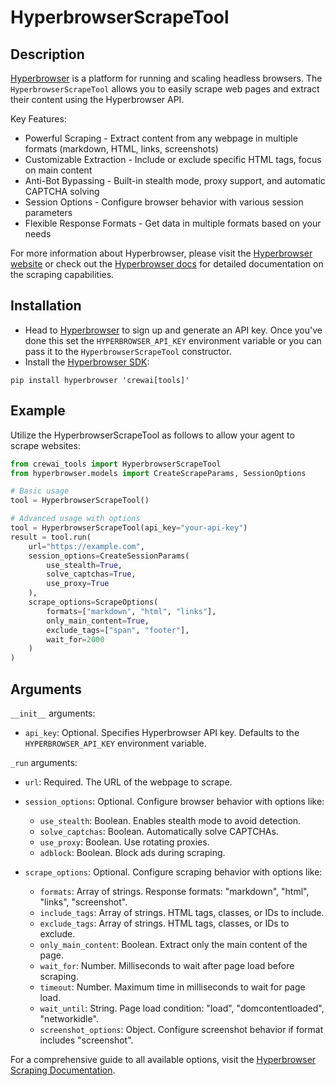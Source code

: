 # HyperbrowserScrapeTool

## Description

[Hyperbrowser](https://hyperbrowser.ai) is a platform for running and scaling headless browsers. The `HyperbrowserScrapeTool` allows you to easily scrape web pages and extract their content using the Hyperbrowser API.

Key Features:
- Powerful Scraping - Extract content from any webpage in multiple formats (markdown, HTML, links, screenshots)
- Customizable Extraction - Include or exclude specific HTML tags, focus on main content
- Anti-Bot Bypassing - Built-in stealth mode, proxy support, and automatic CAPTCHA solving
- Session Options - Configure browser behavior with various session parameters
- Flexible Response Formats - Get data in multiple formats based on your needs

For more information about Hyperbrowser, please visit the [Hyperbrowser website](https://hyperbrowser.ai) or check out the [Hyperbrowser docs](https://docs.hyperbrowser.ai/guides/scraping) for detailed documentation on the scraping capabilities.

## Installation

- Head to [Hyperbrowser](https://app.hyperbrowser.ai/) to sign up and generate an API key. Once you've done this set the `HYPERBROWSER_API_KEY` environment variable or you can pass it to the `HyperbrowserScrapeTool` constructor.
- Install the [Hyperbrowser SDK](https://github.com/hyperbrowserai/python-sdk):

```
pip install hyperbrowser 'crewai[tools]'
```

## Example

Utilize the HyperbrowserScrapeTool as follows to allow your agent to scrape websites:

```python
from crewai_tools import HyperbrowserScrapeTool
from hyperbrowser.models import CreateScrapeParams, SessionOptions

# Basic usage
tool = HyperbrowserScrapeTool()

# Advanced usage with options
tool = HyperbrowserScrapeTool(api_key="your-api-key")
result = tool.run(
    url="https://example.com",
    session_options=CreateSessionParams(
        use_stealth=True,
        solve_captchas=True,
        use_proxy=True
    ),
    scrape_options=ScrapeOptions(
        formats=["markdown", "html", "links"],
        only_main_content=True,
        exclude_tags=["span", "footer"],
        wait_for=2000
    )
)
```

## Arguments

`__init__` arguments:
- `api_key`: Optional. Specifies Hyperbrowser API key. Defaults to the `HYPERBROWSER_API_KEY` environment variable.

`_run` arguments:
- `url`: Required. The URL of the webpage to scrape.
- `session_options`: Optional. Configure browser behavior with options like:
  - `use_stealth`: Boolean. Enables stealth mode to avoid detection.
  - `solve_captchas`: Boolean. Automatically solve CAPTCHAs.
  - `use_proxy`: Boolean. Use rotating proxies.
  - `adblock`: Boolean. Block ads during scraping.

- `scrape_options`: Optional. Configure scraping behavior with options like:
  - `formats`: Array of strings. Response formats: "markdown", "html", "links", "screenshot".
  - `include_tags`: Array of strings. HTML tags, classes, or IDs to include.
  - `exclude_tags`: Array of strings. HTML tags, classes, or IDs to exclude.
  - `only_main_content`: Boolean. Extract only the main content of the page.
  - `wait_for`: Number. Milliseconds to wait after page load before scraping.
  - `timeout`: Number. Maximum time in milliseconds to wait for page load.
  - `wait_until`: String. Page load condition: "load", "domcontentloaded", "networkidle".
  - `screenshot_options`: Object. Configure screenshot behavior if format includes "screenshot".

For a comprehensive guide to all available options, visit the [Hyperbrowser Scraping Documentation](https://docs.hyperbrowser.ai/guides/scraping). 